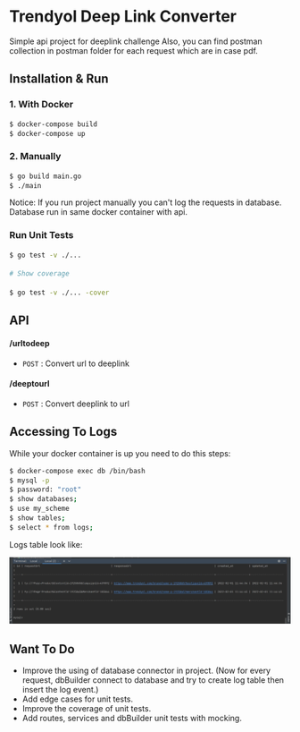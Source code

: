 # Trendyol Deep Link Converter
Simple api project for deeplink challenge
Also, you can find postman collection in postman folder for each request which are in case pdf.

## Installation & Run
### 1. With Docker
```bash
$ docker-compose build
$ docker-compose up
```
### 2. Manually
```bash
$ go build main.go
$ ./main
```
Notice: If you run project manually you can't log the requests in database.
Database run in same docker container with api.
### Run Unit Tests

```bash
$ go test -v ./...

# Show coverage

$ go test -v ./... -cover
```

## API

#### /urltodeep
* `POST` : Convert url to deeplink

#### /deeptourl
* `POST` : Convert deeplink to url

## Accessing To Logs
While your docker container is up you need to do this steps:
```bash
$ docker-compose exec db /bin/bash
$ mysql -p
$ password: "root"
$ show databases;
$ use my_scheme
$ show tables;
$ select * from logs;
```
Logs table look like:

![](data/ex_table.jpeg)

## Want To Do
* Improve the using of database connector in project. (Now for every request, dbBuilder connect to database and try to 
create log table then insert the log event.)
* Add edge cases for unit tests.
* Improve the coverage of unit tests.
* Add routes, services and dbBuilder unit tests with mocking.
